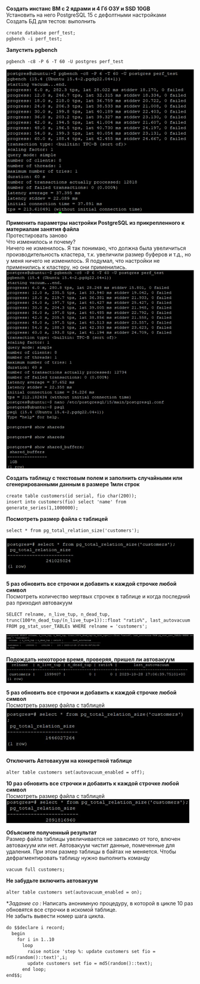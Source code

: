 **Создать инстанс ВМ с 2 ядрами и 4 Гб ОЗУ и SSD 10GB**<br>
Установить на него PostgreSQL 15 с дефолтными настройками<br>
Создать БД для тестов: выполнить 
```
create database perf_test;
pgbench -i perf_test;
```

**Запустить pgbench**
```
pgbench -c8 -P 6 -T 60 -U postgres perf_test
```
![](1.jpg)

**Применить параметры настройки PostgreSQL из прикрепленного к материалам занятия файла**<br>
Протестировать заново<br>
Что изменилось и почему?<br>
Ничего не изменилось. Я так понимаю, что должна была увеличиться производительность кластера, т.к. увеличили размер буферов и т.д., но у меня ничего не изменилось. Я подумал, что настройки не применились к кластеру, но они применились.
![](2.jpg)

**Создать таблицу с текстовым полем и заполнить случайными или сгенерированными данным в размере 1млн строк**
```
create table customers(id serial, fio char(200));
insert into customers(fio) select 'name' from generate_series(1,1000000);
```

**Посмотреть размер файла с таблицей**<br>
```
select * from pg_total_relation_size('customers');
```
![](3.jpg)

**5 раз обновить все строчки и добавить к каждой строчке любой символ**<br>
Посмотреть количество мертвых строчек в таблице и когда последний раз приходил автовакуум
```
SELECT relname, n_live_tup, n_dead_tup, trunc(100*n_dead_tup/(n_live_tup+1))::float "ratio%", last_autovacuum FROM pg_stat_user_TABLEs WHERE relname = 'customers';
```
![](4.jpg)

**Подождать некоторое время, проверяя, пришел ли автовакуум**
![](5.jpg)

**5 раз обновить все строчки и добавить к каждой строчке любой символ**<br>
Посмотреть размер файла с таблицей<br>
![](6.jpg)

**Отключить Автовакуум на конкретной таблице**
```
alter table customers set(autovacuum_enabled = off);
```

**10 раз обновить все строчки и добавить к каждой строчке любой символ**<br>
Посмотреть размер файла с таблицей<br>
![](7.jpg)

**Объясните полученный результат**<br>
Размер файла таблицы увеличивается не зависимо от того, влючен автовакуум или нет. Автовакуум чистит данные, помеченные для удаления. При этом размер таблицы в байтах не меняется. Чтобы дефрагментировать таблицу нужно выполнить команду 
```
vacuum full customers;
```

**Не забудьте включить автовакуум**<br>
```
alter table customers set(autovacuum_enabled = on);
```

**Задание со *:**
Написать анонимную процедуру, в которой в цикле 10 раз обновятся все строчки в искомой таблице.<br>
Не забыть вывести номер шага цикла.
```
do $$declare i record;
  begin
    for i in 1..10
      loop
        raise notice 'step %: update customers set fio = md5(random()::text)',i;
        update customers set fio = md5(random()::text);
      end loop;
end$$;
```
